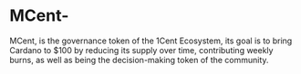 # MCent-
MCent, is the governance token of the 1Cent Ecosystem, its goal is to bring Cardano to $100 by reducing its supply over time, contributing weekly burns, as well as being the decision-making token of the community.
